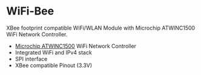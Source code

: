 # WiFi-Bee
XBee footprint compatible WiFi/WLAN Module with Microchip ATWINC1500 WiFi Network Controller.

* [Microchip ATWINC1500](http://www.microchip.com/wwwproducts/en/ATWINC1500) WiFi Network Controller
* Integrated WiFi and IPv4 stack
* SPI interface
* XBee compatible Pinout (3.3V)
